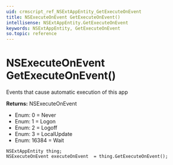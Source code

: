 ```yaml
---
uid: crmscript_ref_NSExtAppEntity_GetExecuteOnEvent
title: NSExecuteOnEvent GetExecuteOnEvent()
intellisense: NSExtAppEntity.GetExecuteOnEvent
keywords: NSExtAppEntity, GetExecuteOnEvent
so.topic: reference
---
```


# NSExecuteOnEvent GetExecuteOnEvent()

Events that cause automatic execution of this app

**Returns:** NSExecuteOnEvent

* Enum: 0 = Never 
* Enum: 1 = Logon 
* Enum: 2 = Logoff 
* Enum: 3 = LocalUpdate 
* Enum: 16384 = Wait 

```crmscript
NSExtAppEntity thing;
NSExecuteOnEvent executeOnEvent  = thing.GetExecuteOnEvent();
```

